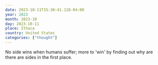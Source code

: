 ```yaml
---
date: 2023-10-11T15:30:41.128-04:00
year: 2023
month: 2023-10
day: 2023-10-11
place: Ithaca
country: United States
categories: ["thought"]
---
```

No side wins when humans suffer; more to 'win' by finding out why are there are sides in the first place.
